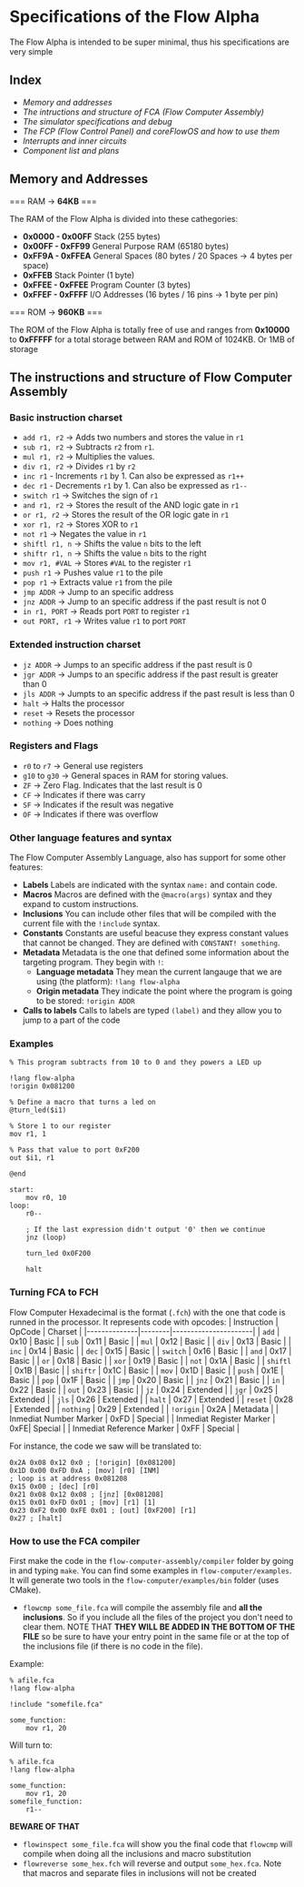 # Specifications of the Flow Alpha

The Flow Alpha is intended to be super minimal, thus his specifications are very simple

## Index

- *Memory and addresses*
- *The intructions and structure of FCA (Flow Computer Assembly)*
- *The simulator specifications and debug*
- *The FCP (Flow Control Panel) and coreFlowOS and how to use them*
- *Interrupts and inner circuits*
- *Component list and plans*

## Memory and Addresses

=== RAM -> **64KB** ===

The RAM of the Flow Alpha is divided into these cathegories:

- **0x0000 - 0x00FF** Stack (255 bytes)
- **0x00FF - 0xFF99** General Purpose RAM (65180 bytes)
- **0xFF9A - 0xFFEA** General Spaces (80 bytes / 20 Spaces -> 4 bytes per space)
- **0xFFEB** Stack Pointer (1 byte)
- **0xFFEE - 0xFFEE** Program Counter (3 bytes)
- **0xFFEF - 0xFFFF** I/O Addresses (16 bytes / 16 pins -> 1 byte per pin)

=== ROM -> **960KB** ===

The ROM of the Flow Alpha is totally free of use and ranges from **0x10000** to **0xFFFFF** for a total storage between
RAM and ROM of 1024KB. Or 1MB of storage

## The instructions and structure of Flow Computer Assembly

### Basic instruction charset

- `add r1, r2` -> Adds two numbers and stores the value in `r1`
- `sub r1, r2` -> Subtracts `r2` from `r1`.
- `mul r1, r2` -> Multiplies the values.
- `div r1, r2` -> Divides `r1` by `r2`
- `inc r1` - Increments `r1` by 1. Can also be expressed as `r1++`
- `dec r1` - Decrements `r1` by 1. Can also be expressed as `r1--`
- `switch r1` -> Switches the sign of `r1`
- `and r1, r2` -> Stores the result of the AND logic gate in `r1`
- `or r1, r2` -> Stores the result of the OR logic gate in `r1`
- `xor r1, r2` -> Stores XOR to `r1`
- `not r1` -> Negates the value in `r1`
- `shiftl r1, n` -> Shifts the value `n` bits to the left
- `shiftr r1, n` -> Shifts the value `n` bits to the right
- `mov r1, #VAL` -> Stores `#VAL` to the register `r1`
- `push r1` -> Pushes value `r1` to the pile
- `pop r1` -> Extracts value `r1` from the pile
- `jmp ADDR` -> Jump to an specific address
- `jnz ADDR` -> Jump to an specific address if the past result is not 0
- `in r1, PORT` -> Reads port `PORT` to register `r1`
- `out PORT, r1` -> Writes value `r1` to port `PORT`

### Extended instruction charset

- `jz ADDR` -> Jumps to an specific address if the past result is 0
- `jgr ADDR` -> Jumps to an specific address if the past result is greater than 0
- `jls ADDR` -> Jumpts to an specific address if the past result is less than 0
- `halt` -> Halts the processor
- `reset` -> Resets the processor
- `nothing` -> Does nothing

### Registers and Flags

- `r0` to `r7` -> General use registers
- `g10` to `g30` -> General spaces in RAM for storing values.
- `ZF` -> Zero Flag. Indicates that the last result is 0
- `CF` -> Indicates if there was carry
- `SF` -> Indicates if the result was negative
- `OF` -> Indicates if there was overflow

### Other language features and syntax

The Flow Computer Assembly Language, also has support for some other features:

- **Labels**
Labels are indicated with the syntax `name:` and contain code.
- **Macros**
Macros are defined with the `@macro(args)` syntax and they expand to custom instructions.
- **Inclusions**
You can include other files that will be compiled with the current file with the `!include` syntax.
- **Constants**
Constants are useful beacuse they express constant values that cannot be changed. They are defined with `CONSTANT! something`.
- **Metadata**
Metadata is the one that defined some information about the targeting program. They begin with `!`:
    - **Language metadata**
    They mean the current langauge that we are using (the platform): `!lang flow-alpha`
    - **Origin metadata**
    They indicate the point where the program is going to be stored: `!origin ADDR`
- **Calls to labels**
Calls to labels are typed `(label)` and they allow you to jump to a part of the code

### Examples


```
% This program subtracts from 10 to 0 and they powers a LED up

!lang flow-alpha
!origin 0x081200

% Define a macro that turns a led on
@turn_led($i1)

% Store 1 to our register
mov r1, 1

% Pass that value to port 0xF200
out $i1, r1

@end

start:
    mov r0, 10
loop:
    r0--

    ; If the last expression didn't output '0' then we continue
    jnz (loop)
    
    turn_led 0x0F200

    halt
```

### Turning FCA to FCH

Flow Computer Hexadecimal is the format (`.fch`) with the one that code is runned in the processor. It represents code with opcodes:
| Instruction  | OpCode | Charset              |
|--------------|--------|----------------------|
| `add`        | 0x10   | Basic                |
| `sub`        | 0x11   | Basic                |
| `mul`        | 0x12   | Basic                |
| `div`        | 0x13   | Basic                |
| `inc`        | 0x14   | Basic                |
| `dec`        | 0x15   | Basic                |
| `switch`     | 0x16   | Basic                |
| `and`        | 0x17   | Basic                |
| `or`         | 0x18   | Basic                |
| `xor`        | 0x19   | Basic                |
| `not`        | 0x1A   | Basic                |
| `shiftl`     | 0x1B   | Basic                |
| `shiftr`     | 0x1C   | Basic                |
| `mov`        | 0x1D   | Basic                |
| `push`       | 0x1E   | Basic                |
| `pop`        | 0x1F   | Basic                |
| `jmp`        | 0x20   | Basic                |
| `jnz`        | 0x21   | Basic                |
| `in`         | 0x22   | Basic                |
| `out`        | 0x23   | Basic                |
| `jz`         | 0x24   | Extended             |
| `jgr`        | 0x25   | Extended             |
| `jls`        | 0x26   | Extended             |
| `halt`       | 0x27   | Extended             |
| `reset`      | 0x28   | Extended             |
| `nothing`    | 0x29   | Extended             |
| `!origin`    | 0x2A   | Metadata             |
| Inmediat Number Marker | 0xFD  | Special     |
| Inmediat Register Marker | 0xFE| Special     |
| Inmediat Reference Marker | 0xFF | Special   |


For instance, the code we saw will be translated to:
```fch
0x2A 0x08 0x12 0x0 ; [!origin] [0x081200]
0x1D 0x00 0xFD 0xA ; [mov] [r0] [INM]
; loop is at address 0x081208
0x15 0x00 ; [dec] [r0]
0x21 0x08 0x12 0x08 ; [jnz] [0x081208]
0x15 0x01 0xFD 0x01 ; [mov] [r1] [1]
0x23 0xF2 0x00 0xFE 0x01 ; [out] [0xF200] [r1]
0x27 ; [halt]
```

### How to use the FCA compiler

First make the code in the `flow-computer-assembly/compiler` folder by going in and typing `make`.
You can find some examples in `flow-computer/examples`. It will generate two tools in the `flow-computer/examples/bin` folder (uses CMake).

- `flowcmp some_file.fca` will compile the assembly file and **all the inclusions**. So if you include all the files of the project you don't need to clear them. NOTE THAT **THEY WILL BE ADDED IN THE BOTTOM OF THE FILE** so be sure to have your entry point in the same file or at the top of the inclusions file (if there is no code in the file).

Example:
```fca
% afile.fca
!lang flow-alpha

!include "somefile.fca"

some_function:
    mov r1, 20
```
Will turn to:
```fca
% afile.fca
!lang flow-alpha

some_function:
    mov r1, 20
somefile_function:
    r1--
```
**BEWARE OF THAT**

- `flowinspect some_file.fca` will show you the final code that `flowcmp` will compile when doing all the inclusions and macro substitution
- `flowreverse some_hex.fch` will reverse and output `some_hex.fca`. Note that macros and separate files in inclusions will not be created
